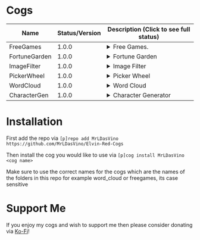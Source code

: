 # Cogs
| Name           | Status/Version   | Description (Click to see full status)                                                                                                                                                                                                                                         |
|----------------|------------------|--------------------------------------------------------------------------------------------------------------------------------------------------------------------------------------------------------------------------------------------------------------------------------|
| FreeGames      | 1.0.0            | <details><summary>Free Games.</summary>Notifies a configurable role when new giveaways appear on GamerPower using rich embeds.</details>                                                                                                                                       |
| FortuneGarden  | 1.0.0            | <details><summary>Fortune Garden</summary>Gain fortune seeds by chatting then plant them and get random rewards when they bloom.</details>                                                                                                                                     |
| ImageFilter    | 1.0.0            | <details><summary>Image Filter</summary>Apply image effects (blur, Rain, etc.) using the Jeyy Image API.</details>                                                                                                                                                             |
| PickerWheel    | 1.0.0            | <details><summary>Picker Wheel</summary>Manage multiple named wheels and spin a random option via an animated spinning-wheel GIF.</details>                                                                                                                                    |
| WordCloud      | 1.0.0            | <details><summary>Word Cloud</summary>Tracks words, Unicode emojis, custom Discord emojis and reactions per-user and per-guild and generates transparent PNG wordclouds.</details>                                                                                             |
| CharacterGen   | 1.0.0            | <details><summary>Character Generator</summary>Generate quirky characters with backstories for roleplay or GM use.</details> 

# Installation

First add the repo via
`[p]repo add MrLDasVino https://github.com/MrLDasVino/Elvin-Red-Cogs`

Then install the cog you would like to use via
`[p]cog install MrLDasVino <cog name>`

Make sure to use the correct names for the cogs which are the names of the folders in this repo for example word_cloud or freegames, its case sensitive

# Support Me

If you enjoy my cogs and wish to support me then please consider donating via [Ko-Fi](https://ko-fi.com/dasvino)!






